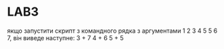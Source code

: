 # LAB3
якщо запустити скрипт з командного рядка з аргументами 1 2 3 4 5 5 6 7, він виведе наступне:
3 + 7
4 + 6
5 + 5

